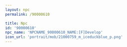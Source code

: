 ```yaml
---
layout: npc
permalink: /90000610

title: Npc
id: '90000610'
npc_name: 'NPCNAME_90000610_NAME:[F]Develop'
icon_url: 'portrait/mob/21000759_m_iceduckblue_p.png'
---
```

